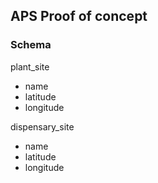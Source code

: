 ## APS Proof of concept

### Schema

plant_site
 * name
 * latitude
 * longitude

dispensary_site
 * name
 * latitude
 * longitude